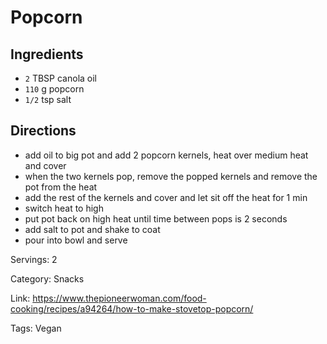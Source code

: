 # Popcorn

## Ingredients

- `2` TBSP canola oil
- `110` g popcorn
- `1/2` tsp salt

## Directions

- add oil to big pot and add 2 popcorn kernels, heat over medium heat and cover
- when the two kernels pop, remove the popped kernels and remove the pot from the heat
- add the rest of the kernels and cover and let sit off the heat for 1 min
- switch heat to high
- put pot back on high heat until time between pops is 2 seconds
- add salt to pot and shake to coat
- pour into bowl and serve

Servings: 2

Category: Snacks

Link: https://www.thepioneerwoman.com/food-cooking/recipes/a94264/how-to-make-stovetop-popcorn/

Tags: Vegan

